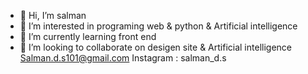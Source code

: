- 👋 Hi, I’m salman
- 👀 I’m interested in programing web & python & Artificial intelligence
- 🌱 I’m currently learning front end
- 💞️ I’m looking to collaborate on desigen site & Artificial intelligence
Salman.d.s101@gmail.com
Instagram : salman_d.s

